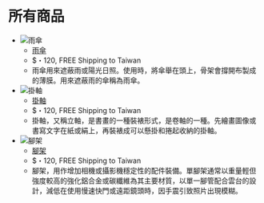 # 所有商品
<div class="ironlistgrid">
 
* ![雨傘](http://rndimg.com/ImageStore/OilPaintingBlue/50x50_OilPaintingBlue_b38ee2f0e0cd41d3b8e2ede12f52fdce.jpg)
  * [雨傘](younlightcc1203)
  * $・120, FREE Shipping to Taiwan
  * 雨傘用來遮蔽雨或陽光日照。使用時，將傘舉在頭上，骨架會撐開布製成的薄膜。用來遮蔽雨的傘稱為雨傘。
* ![掛軸](http://rndimg.com/ImageStore/OilPaintingGreen/50x50_OilPaintingGreen_0ae2164ecee744499c32cb4207b20088.jpg)
  * [掛軸](younlightcc1304)
  * $・120, FREE Shipping to Taiwan
  * 掛軸，又稱立軸，是書畫的一種裝裱形式，是卷軸的一種。先繪畫圖像或書寫文字在紙或絹上，再裝裱成可以懸掛和捲起收納的掛軸。
* ![腳架](http://rndimg.com/ImageStore/OilPaintingRedReal/50x50_OilPaintingRedReal_63433f796d5b4ee7ad0c2caad796c53c.jpg)
  * [腳架](younlightcc1405)
  * $・120, FREE Shipping to Taiwan
  * 腳架，用作增加相機或攝影機穩定性的配件裝備。單腳架通常以重量輕但強度較高的強化鋁合金或碳纖維為其主要材質，以單一腳管配合雲台的設計，減低在使用慢速快門或遠距鏡頭時，因手震引致照片出現模糊。
</div>
<template>
<div style="box-shadow: rgba(0, 0, 0, 0.14) 0px 2px 2px 0px, rgba(0, 0, 0, 0.12) 0px 1px 5px 0px, rgba(0, 0, 0, 0.2) 0px 3px 1px -2px;flex: 1 200px;margin: 10px;"><div style="position: relative;max-height: 100px;"><img src="http://rndimg.com/ImageStore/OilPaintingBlue/50x50_OilPaintingBlue_b38ee2f0e0cd41d3b8e2ede12f52fdce.jpg" style="width: 100%;height: 100%;"><div style="position: absolute;bottom: 0;padding: 5%;font-size: 30px;mix-blend-mode: difference;color: grey;">雨傘</div></div><div style="padding: 16px;font-size: 16px;"><div style="font-size: 26px;">雨傘</div><div style="height: 17px;"><svg viewBox="0 0 24 24" preserveAspectRatio="xMidYMid meet" focusable="false" style="pointer-events: none;display: block;height: 100%;"><g><path d="M12 17.27L18.18 21l-1.64-7.03L22 9.24l-7.19-.61L12 2 9.19 8.63 2 9.24l5.46 4.73L5.82 21z" fill="#ffc107"></path></g></svg></div><p style="font-family: sans-serif;margin: 14px 0;">$・Made in China</p><p style="color: #757575;margin: 14px 0;">雨傘用來遮蔽雨或陽光日照。使用時，將傘舉在頭上，骨架會撐開布製成的薄膜。用來遮蔽雨的傘稱為雨傘。</p></div><div style="padding: 5px 20px;border-top: 1px solid lightgrey;"><button style="font-size: 16px;padding: 9px 34px;border: none;outline: none;transition: .2s;margin: 5px;">分享</button><button style="font-size: 16px;padding: 9px 15px;border: none;outline: none;transition: .2s;margin: 5px;">立即購買！</button></div></div>
</template>
